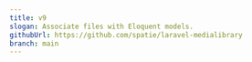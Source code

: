 ```yaml
---
title: v9
slogan: Associate files with Eloquent models.
githubUrl: https://github.com/spatie/laravel-medialibrary
branch: main
---
```

